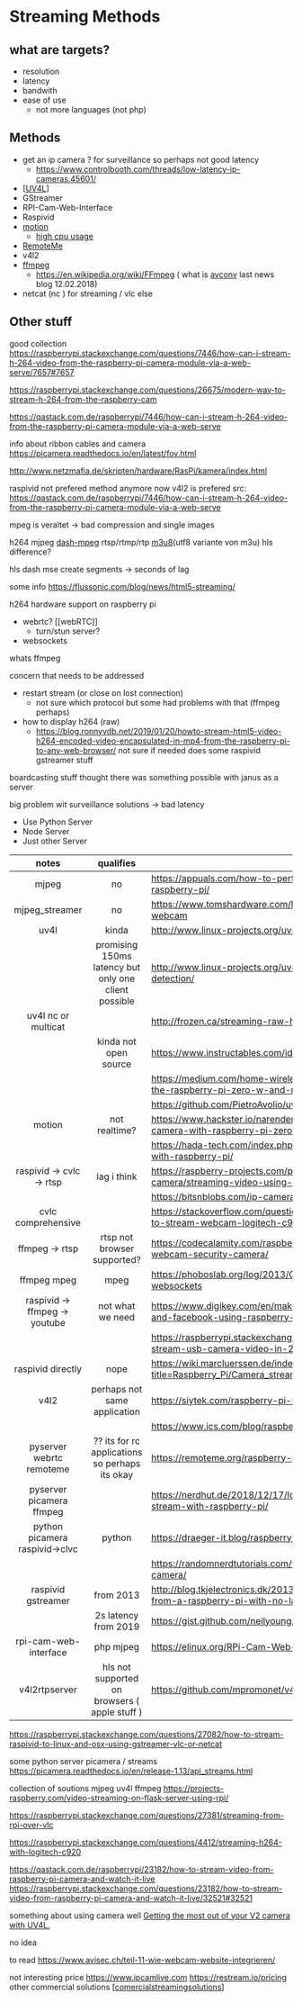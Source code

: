 # Streaming Methods

## what are targets?
- resolution
- latency
- bandwith
- ease of use
  - not more languages (not php)

## Methods

- get an ip camera ? for surveillance so perhaps not good latency
  - https://www.controlbooth.com/threads/low-latency-ip-cameras.45601/
- [[UV4L]]
- GStreamer
- RPI-Cam-Web-Interface
- Raspivid
- [motion](https://motion-project.github.io/motion_config.html) 
  - [high cpu usage](https://chriscarey.com/blog/2017/04/30/achieving-high-frame-rate-with-a-raspberry-pi-camera-system/comment-page-1/)
- [RemoteMe](https://remoteme.org/raspberry-pi/)
- v4l2 
- [ffmpeg](https://ffmpeg.org) 
  - https://en.wikipedia.org/wiki/FFmpeg ( what is [avconv](https://libav.org/avconv.html) last news blog 12.02.2018)
- netcat (nc ) for streaming / vlc else
## Other stuff

good collection 
https://raspberrypi.stackexchange.com/questions/7446/how-can-i-stream-h-264-video-from-the-raspberry-pi-camera-module-via-a-web-serve/7657#7657

https://raspberrypi.stackexchange.com/questions/26675/modern-way-to-stream-h-264-from-the-raspberry-cam

https://qastack.com.de/raspberrypi/7446/how-can-i-stream-h-264-video-from-the-raspberry-pi-camera-module-via-a-web-serve

info about ribbon cables and camera 
https://picamera.readthedocs.io/en/latest/fov.html

http://www.netzmafia.de/skripten/hardware/RasPi/kamera/index.html

raspivid not prefered method anymore now v4l2 is prefered src: https://qastack.com.de/raspberrypi/7446/how-can-i-stream-h-264-video-from-the-raspberry-pi-camera-module-via-a-web-serve

mpeg is veraltet -> bad compression and single images 

h264 mjpeg [dash-mpeg](https://en.wikipedia.org/wiki/Dynamic_Adaptive_Streaming_over_HTTP) rtsp/rtmp/rtp [m3u8](https://qastack.com.de/raspberrypi/7446/how-can-i-stream-h-264-video-from-the-raspberry-pi-camera-module-via-a-web-serve)(utf8 variante von m3u) hls difference?

hls dash mse create segments -> seconds of lag

some info 
https://flussonic.com/blog/news/html5-streaming/


h264 hardware support on raspberry pi

- webrtc? [[webRTC]]
  - turn/stun server?
- websockets

whats ffmpeg

concern that needs to be addressed
- restart stream (or close on lost connection)
  - not sure which protocol but some had problems with that (ffmpeg perhaps)
- how to display h264 (raw)
  - https://blog.ronnyvdb.net/2019/01/20/howto-stream-html5-video-h264-encoded-video-encapsulated-in-mp4-from-the-raspberry-pi-to-any-web-browser/ not sure if needed does some raspivid gstreamer stuff

boardcasting stuff
thought there was something possible with janus as a server

big problem wit surveillance solutions -> bad latency 

- Use Python Server
- Node Server
- Just other Server

|              notes              |                      qualifies                       | source                                                                                                                     |
| :-----------------------------: | :--------------------------------------------------: | -------------------------------------------------------------------------------------------------------------------------- |
|              mjpeg              |                          no                          | https://appuals.com/how-to-perform-video-streaming-using-raspberry-pi/                                                     |
|         mjpeg_streamer          |                          no                          | https://www.tomshardware.com/how-to/use-raspberry-pi-as-pc-webcam                                                          |
|              uv4l               |                        kinda                         | http://www.linux-projects.org/uv4l/                                                                                        |
|                                 | promising 150ms latency but only one client possible | http://www.linux-projects.org/uv4l/tutorials/custom-webapp-with-face-detection/                                            |
|       uv4l nc or multicat       |                                                      | http://frozen.ca/streaming-raw-h-264-from-a-raspberry-pi/                                                                  |
|                                 |                kinda not open source                 | https://www.instructables.com/id/Raspberry-Pi-Video-Streaming/                                                             |
|                                 |                                                      | https://medium.com/home-wireless/headless-streaming-video-with-the-raspberry-pi-zero-w-and-raspberry-pi-camera-38bef1968e1 |
|                                 |                                                      | https://github.com/PietroAvolio/uv4l-webrtc-raspberry-pi                                                                   |
|             motion              |                    not realtime?                     | https://www.hackster.io/narender-singh/portable-video-streaming-camera-with-raspberry-pi-zero-w-dc22fd                     |
|                                 |                                                      | https://hada-tech.com/index.php/2020/06/07/live-stream-usb-camera-with-raspberry-pi/                                       |
|    raspivid -> cvlc -> rtsp     |                     lag i think                      | https://raspberry-projects.com/pi/pi-hardware/raspberry-pi-camera/streaming-video-using-vlc-player                         |
|                                 |                                                      | https://bitsnblobs.com/ip-camera-using-the-raspberry-pi-zero/                                                              |
|       cvlc comprehensive        |                                                      | https://stackoverflow.com/questions/49846400/raspberry-pi-use-vlc-to-stream-webcam-logitech-c920-h264-video-without-tran   |
|         ffmpeg -> rtsp          |             rtsp not browser supported?              | https://codecalamity.com/raspberry-pi-hardware-accelerated-h264-webcam-security-camera/                                    |
|           ffmpeg mpeg           |                         mpeg                         | https://phoboslab.org/log/2013/09/html5-live-video-streaming-via-websockets                                                |
|  raspivid -> ffmpeg -> youtube  |                   not what we need                   | https://www.digikey.com/en/maker/blogs/streaming-live-to-youtube-and-facebook-using-raspberry-pi-camera                    |
|                                 |                                                      | https://raspberrypi.stackexchange.com/questions/115889/best-way-to-stream-usb-camera-video-in-2020                         |
|        raspivid directly        |                         nope                         | https://wiki.marcluerssen.de/index.php?title=Raspberry_Pi/Camera_streaming                                                 |
|              v4l2               |            perhaps  not same application             | https://siytek.com/raspberry-pi-rtsp-to-home-assistant/                                                                    |
|                                 |                                                      | https://www.ics.com/blog/raspberry-pi-camera-module#.VJFhbyvF-b8                                                           |
|    pyserver webrtc remoteme     |    ?? its for rc applications so perhaps its okay    | https://remoteme.org/raspberry-pi/                                                                                         |
|    pyserver picamera  ffmpeg    |                                                      | https://nerdhut.de/2018/12/17/low-latency-and-high-fps-camera-stream-with-raspberry-pi/                                    |
| python picamera  raspivid->clvc |                        python                        | https://draeger-it.blog/raspberry-pi-camera-b01/                                                                           |
|                                 |                                                      | https://randomnerdtutorials.com/video-streaming-with-raspberry-pi-camera/                                                  |
|      raspivid    gstreamer      |                      from 2013                       | http://blog.tkjelectronics.dk/2013/06/how-to-stream-video-and-audio-from-a-raspberry-pi-with-no-latency/                   |
|                                 |                 2s latency from 2019                 | https://gist.github.com/neilyoung/8216c6cf0c7b69e25a152fde1c022a5d                                                         |
|      rpi-cam-web-interface      |                      php  mjpeg                      | https://elinux.org/RPi-Cam-Web-Interface                                                                                   |
|          v4l2rtpserver          |    hls not supported on browsers ( apple stuff )     | https://github.com/mpromonet/v4l2rtspserver                                                                                |

https://raspberrypi.stackexchange.com/questions/27082/how-to-stream-raspivid-to-linux-and-osx-using-gstreamer-vlc-or-netcat 

some python server picamera / streams
https://picamera.readthedocs.io/en/release-1.13/api_streams.html

collection of soutions mjpeg uv4l ffmpeg 
https://projects-raspberry.com/video-streaming-on-flask-server-using-rpi/

https://raspberrypi.stackexchange.com/questions/27381/streaming-from-rpi-over-vlc

https://raspberrypi.stackexchange.com/questions/4412/streaming-h264-with-logitech-c920 

https://qastack.com.de/raspberrypi/23182/how-to-stream-video-from-raspberry-pi-camera-and-watch-it-live
https://raspberrypi.stackexchange.com/questions/23182/how-to-stream-video-from-raspberry-pi-camera-and-watch-it-live/32521#32521

something about using camera well
[Getting the most out of your V2 camera with UV4L. ](https://www.raspberrypi.org/forums/viewtopic.php?t=197585)


no idea

to read
https://www.avisec.ch/teil-11-wie-webcam-website-integrieren/

not interesting
price https://www.ipcamlive.com
https://restream.io/pricing
other commercial solutions [[comercialstreamingsolutions]]

[//begin]: # "Autogenerated link references for markdown compatibility"
[UV4L]: uv4l "UV4L"
[comercialstreamingsolutions]: comercialstreamingsolutions "Commercial solutions"
[//end]: # "Autogenerated link references"